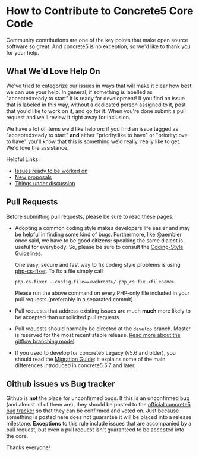 
#  How to Contribute to Concrete5 Core Code

Community contributions are one of the key points that make open source software so great.
And concrete5 is no exception, so we'd like to thank you for your help.

## What We'd Love Help On

We've tried to categorize our issues in ways that will make it clear how best we can use your help. In general, if something is labelled as "accepted:ready to start" it is ready for development! If you find an issue that is labeled in this way, without a dedicated person assigned to it, post that you'd like to work on it, and go for it. When you're done submit a pull request and we'll review it right away for inclusion.

We have a lot of items we'd like help on: if you find an issue tagged as "accepted:ready to start" **and** either "priority:like to have" or "priority:love to have" you'll know that this is something we'd really, really like to get. We'd love the assistance.

Helpful Links:

* [Issues ready to be worked on](https://github.com/concrete5/concrete5/issues?q=is%3Aopen+is%3Aissue+label%3A%22accepted%3Aready+to+start%22+no%3Aassignee)
* [New proposals](https://github.com/concrete5/concrete5/issues?q=is%3Aopen+is%3Aissue+label%3A"type%3Arfc")
* [Things under discussion](https://github.com/concrete5/concrete5/issues?q=is%3Aopen+is%3Aissue+label%3Atype%3Adiscussion)

## Pull Requests

Before submitting pull requests, please be sure to read these pages:

- Adopting a common coding style makes developers life easier and may be helpful in finding some kind of bugs. Furthermore, like @aembler once said, we have to be good citizens: speaking the same dialect is useful for everybody. So, please be sure to consult the [Coding-Style Guidelines](http://documentation.concrete5.org/developers/background/coding-style-guidelines).

  One easy, secure and fast way to fix coding style problems is using [php-cs-fixer](http://cs.sensiolabs.org/). To fix a file simply call

  `php-cs-fixer --config-file==<webroot>/.php_cs fix <filename>`

  Please run the above command on every PHP-only file included in your pull requests (preferably in a separated commit).

- Pull requests that address existing issues are much **much** more likely to be accepted than unsolicited pull requests. 

- Pull requests should normally be directed at the `develop` branch. Master is reserved for the most recent stable release. [Read more about the gitflow branching model](https://github.com/concrete5/concrete5/issues/1058).

- If you used to develop for concrete5 Legacy (v5.6 and older), you should read the [Migration Guide](https://github.com/concrete5/concrete5/wiki/Migration-Guide): it explains some of the main differences introduced in concrete5 5.7 and later.

## Github issues vs Bug tracker

Github is **not** the place for unconfirmed bugs. If this is an unconfirmed bug (and almost all of them are), they should be posted to the [official concrete5 bug tracker](http://www.concrete5.org/developers/bugs) so that they can be confirmed and voted on. Just because something is posted here does not guarantee it will be placed into a release milestone. **Exceptions** to this rule include issues that are accompanied by a pull request, but even a pull request isn't guaranteed to be accepted into the core.

Thanks everyone!
